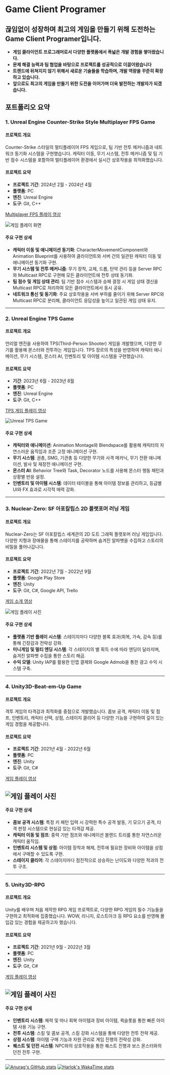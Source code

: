 # Game Client Programer 
## 끊임없이 성장하며 최고의 게임을 만들기 위해 도전하는 Game Client Programer입니다.

- **게임 클라이언트 프로그래머로서 다양한 플랫폼에서 폭넓은 개발 경험을 쌓아왔습니다.**
- **문제 해결 능력과 팀 협업을 바탕으로 프로젝트를 성공적으로 이끌어왔습니다**
- **트랜드에 뒤쳐지지 않기 위해서 새로운 기술들을 학습하며, 개발 역량을 꾸준히 확장하고 있습니다.**
- **앞으로도 최고의 게임을 만들기 위한 도전을 이어가며 더욱 발전하는 개발자가 되겠습니다.**

## 포트폴리오 요약

### 1. Unreal Engine Counter-Strike Style Multiplayer FPS Game

#### 프로젝트 개요
Counter-Strike 스타일의 멀티플레이어 FPS 게임으로, 팀 기반 전투 메커니즘과 네트워크 동기화 시스템을 구현했습니다. 캐릭터 이동, 무기 시스템, 전투 메커니즘 및 팀 기반 점수 시스템을 포함하여 멀티플레이어 환경에서 실시간 상호작용을 최적화했습니다.

#### 프로젝트 요약
- **프로젝트 기간**: 2024년 2월 - 2024년 4월
- **플랫폼**: PC
- **엔진**: Unreal Engine
- **도구**: Git, C++

[Multiplayer FPS 플레이 영상](https://tv.kakao.com/v/446173331)

![게임 플레이 화면](Assets/UnrealFPSMultiplayGame.png)

#### 주요 구현 상세
- **캐릭터 이동 및 애니메이션 동기화**: CharacterMovementComponent와 Animation Blueprint를 사용하여 클라이언트와 서버 간의 일관된 캐릭터 이동 및 애니메이션 동기화 구현.
- **무기 시스템 및 전투 메커니즘**: 무기 장착, 교체, 드롭, 탄약 관리 등을 Server RPC와 Multicast RPC로 구현해 모든 클라이언트에 전투 상태 동기화.
- **팀 점수 및 게임 상태 관리**: 팀 기반 점수 시스템과 승패 결정 시 게임 상태 갱신을 Multicast RPC로 처리하여 모든 클라이언트에서 동시 공유.
- **네트워크 통신 및 동기화**: 주요 상호작용을 서버 부하를 줄이기 위해 Server RPC와 Multicast RPC로 분리해, 클라이언트 응답성을 높이고 일관된 게임 상태 유지.

---

### 2. Unreal Engine TPS Game

#### 프로젝트 개요
언리얼 엔진을 사용하여 TPS(Third-Person Shooter) 게임을 개발했으며, 다양한 무기를 활용해 몬스터와 전투하는 게임입니다. TPS 장르의 특성을 반영하여 캐릭터 애니메이션, 무기 시스템, 몬스터 AI, 인벤토리 및 아이템 시스템을 구현했습니다.

#### 프로젝트 요약
- **기간**: 2023년 6월 - 2023년 8월
- **플랫폼**: PC
- **엔진**: Unreal Engine
- **도구**: Git, C++

[TPS 게임 플레이 영상](https://tv.kakao.com/v/443649243)

![Unreal TPS Game](Assets/UnrealTPSGame.png)

#### 주요 구현 상세
- **캐릭터와 애니메이션**: Animation Montage와 Blendspace를 활용해 캐릭터의 자연스러운 움직임과 조준 고정 애니메이션 구현.
- **무기 시스템**: 권총, SMG, 기관총 등 다양한 무기와 사격 메카닉, 무기 전환 애니메이션, 발사 및 재장전 애니메이션 구현.
- **몬스터 AI**: Behavior Tree와 Task, Decorator 노드를 사용해 몬스터 행동 패턴과 상황별 반응 설정.
- **인벤토리 및 아이템 시스템**: 데이터 테이블을 통해 아이템 정보를 관리하고, 등급별 UI와 FX 효과로 시각적 매력 강화.

---

### 3. Nuclear-Zero: SF 아포칼립스 2D 플랫포머 러닝 게임

#### 프로젝트 개요
Nuclear-Zero는 SF 아포칼립스 세계관의 2D 도트 그래픽 플랫포머 러닝 게임입니다. 다양한 지형과 장애물을 통해 스테이지를 공략하며 숨겨진 알파벳을 수집하고 스토리의 비밀을 풀어나갑니다.

#### 프로젝트 요약
- **프로젝트 기간**: 2022년 7월 - 2022년 9월
- **플랫폼**: Google Play Store
- **엔진**: Unity
- **도구**: Git, C#, Google API, Trello

[게임 소개 영상](https://www.youtube.com/watch?v=OmvdJE0bo2k)

![게임 플레이 사진](Assets/NuclearZero.png)


#### 주요 구현 상세
- **플랫폼 기반 플레이 시스템**: 스테이지마다 다양한 블록 효과(회복, 가속, 감속 등)를 통해 긴장감과 전략성 강화.
- **미니게임 및 멀티 엔딩 시스템**: 각 스테이지의 별 획득 수에 따라 엔딩이 달라지며, 숨겨진 알파벳 수집을 통한 스토리 해금.
- **수익 모델**: Unity IAP를 활용한 인앱 결제와 Google Admob을 통한 광고 수익 시스템 구축.

---

### 4. Unity3D-Beat-em-Up Game

#### 프로젝트 개요
격투 게임의 타격감과 최적화를 중점으로 개발했습니다. 콤보 공격, 캐릭터 이동 및 점프, 인벤토리, 캐릭터 선택, 상점, 스테이지 클리어 등 다양한 기능을 구현하여 깊이 있는 게임 경험을 제공합니다.

#### 프로젝트 요약
- **프로젝트 기간**: 2021년 4월 - 2022년 6월
- **플랫폼**: PC
- **엔진**: Unity
- **도구**: Git, C#

[게임 플레이 영상](https://www.youtube.com/watch?v=-DZdnJOjs60)

## ![게임 플레이 사진](Assets/BeatEnUp.png)

#### 주요 구현 상세
- **콤보 공격 시스템**: 특정 키 패턴 입력 시 강력한 특수 공격 발동, 기 모으기 공격, 타격 판정 시스템으로 현실감 있는 타격감 제공.
- **캐릭터 이동 및 점프**: 중력 기반 점프와 애니메이션 블렌드 트리를 통한 자연스러운 캐릭터 움직임.
- **인벤토리 시스템 및 상점**: 아이템 장착과 해제, 전투에 필요한 장비와 아이템을 상점에서 구매할 수 있도록 구현.
- **스테이지 클리어**: 각 스테이지마다 점진적으로 상승하는 난이도와 다양한 적과의 전투 구조.

---

### 5. Unity3D-RPG

#### 프로젝트 개요
Unity를 배우며 처음 제작한 RPG 게임 프로젝트로, 다양한 RPG 게임의 필수 기능들을 구현하고 최적화에 집중했습니다. WOW, 리니지, 로스트아크 등 RPG 요소를 반영해 몰입감 있는 경험을 제공하고자 했습니다.

#### 프로젝트 요약
- **프로젝트 기간**: 2021년 9월 - 2022년 3월
- **플랫폼**: PC
- **엔진**: Unity
- **도구**: Git, C#


[게임 플레이 영상](https://www.youtube.com/watch?v=lf2wziqD6Kw&t=5s)

## ![게임 플레이 사진](Assets/UnityRPG.gif)

#### 주요 구현 상세
- **인벤토리 시스템**: 체력 및 마나 회복 아이템과 장비 아이템, 퀵슬롯을 통한 빠른 아이템 사용 기능 구현.
- **전투 시스템**: 스킬 및 콤보 공격, 스킬 강화 시스템을 통해 다양한 전투 전략 제공.
- **상점 시스템**: 아이템 구매 기능과 자원 관리로 게임 진행의 전략성 강화.
- **퀘스트 및 던전 시스템**: NPC와의 상호작용을 통한 퀘스트 진행과 보스 몬스터와의 던전 전투 구현.

---

[![Anurag's GitHub stats](https://github-readme-stats.vercel.app/api?username=SeoBYP)](https://github.com/SeoBYP/github-readme-stats)
[![Harlok's WakaTime stats](https://github-readme-stats.vercel.app/api/wakatime?username=SeoBYP)](https://github.com/anuraghazra/github-readme-stats)

<!--
**SeoBYP/SeoBYP** is a ✨ _special_ ✨ repository because its `README.md` (this file) appears on your GitHub profile.

Here are some ideas to get you started:

- 🔭 I’m currently working on ...
- 🌱 I’m currently learning ...
- 👯 I’m looking to collaborate on ...
- 🤔 I’m looking for help with ...
- 💬 Ask me about ...
- 📫 How to reach me: ...
- 😄 Pronouns: ...
- ⚡ Fun fact: ...
-->
